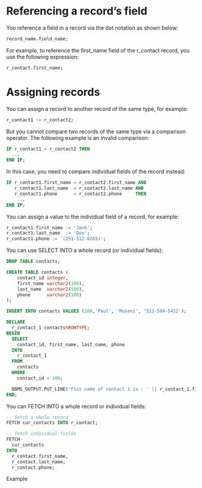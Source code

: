 # Referencing a record’s field
You reference a field in a record via the dot notation as shown below:
```sql
record_name.field_name;
```

For example, to reference the first_name field of the r_contact record, you use the following expression:
```sql
r_contact.first_name;
```

# Assigning records
You can assign a record to another record of the same type, for example:
```sql
r_contact1 := r_contact2;
```

But you cannot compare two records of the same type via a comparison operator. The following example is an invalid comparison:
```sql
IF r_contact1 = r_contact2 THEN
  ...
END IF;
```

In this case, you need to compare individual fields of the record instead:
```sql
IF r_contact1.first_name = r_contact2.first_name AND
   r_contact1.last_name  = r_contact2.last_name AND
   r_contact1.phone      = r_contact2.phone     THEN
    ...
END IF;
```
You can assign a value to the individual field of a record, for example:
```sql
r_contact1.first_name := 'Jonh';
r_contact1.last_name  := 'Doe';
r_contact1.phone := '(251-512-0265)';
```

You can use SELECT INTO a whole record (or individual fields):
```sql
DROP TABLE contacts;

CREATE TABLE contacts (
    contact_id integer,
    first_name varchar2(100),
    last_name  varchar2(100),
    phone      varchar2(100)
);

INSERT INTO contacts VALUES (100,'Paul', 'Museni', '521-584-5412');

DECLARE
  r_contact_1 contacts%ROWTYPE;
BEGIN
  SELECT
    contact_id, first_name, last_name, phone
  INTO
    r_contact_1
  FROM
    contacts
  WHERE
    contact_id = 100;

  DBMS_OUTPUT.PUT_LINE('Fist name of contact 1 is : ' || r_contact_1.first_name);
END;
```

You can FETCH INTO a whole record or individual fields:
```SQL
-- fetch a whole record
FETCH cur_contacts INTO r_contact;

-- fetch individual fields
FETCH
  cur_contacts
INTO
  r_contact.first_name,
  r_contact.last_name,
  r_contact.phone;
```

Example
```sql

```
